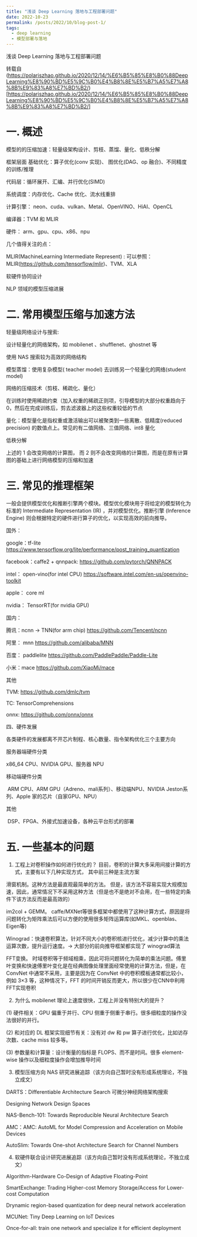 ```yaml
---
title: "浅谈 Deep Learning 落地与工程部署问题"
date: 2022-10-23
permalink: /posts/2022/10/blog-post-1/
tags:
  - deep learning
  - 模型部署与落地
---
```


浅谈 Deep Learning 落地与工程部署问题

转载自(https://polariszhao.github.io/2020/12/14/%E6%B5%85%E8%B0%88DeepLearning%E8%90%BD%E5%9C%B0%E4%B8%8E%E5%B7%A5%E7%A8%8B%E9%83%A8%E7%BD%B2/)[https://polariszhao.github.io/2020/12/14/%E6%B5%85%E8%B0%88DeepLearning%E8%90%BD%E5%9C%B0%E4%B8%8E%E5%B7%A5%E7%A8%8B%E9%83%A8%E7%BD%B2/]

# 一. 概述
模型的的压缩加速：轻量级架构设计、剪枝、蒸馏、量化、低秩分解

框架层面
基础优化：算子优化(conv 实现)、 图优化(DAG、op 融合)、不同精度的训练/推理

代码层：循环展开、汇编、并行优化(SIMD)

系统调度：内存优化、Cache 优化、流水线重排

计算引擎： neon、cuda、vulkan、Metal、OpenVINO、HiAI、OpenCL

编译器：TVM 和 MLIR

硬件： arm、gpu、cpu、x86、npu

几个值得关注的点：

MLIR(MachineLearning Intermediate Represent) : 可以参照：MLIR(https://github.com/tensorflow/mlir)、TVM、XLA

软硬件协同设计

NLP 领域的模型压缩进展

# 二. 常用模型压缩与加速方法

轻量级网络设计与搜索:

设计轻量化的网络架构，如 mobilenet 、shufflenet、ghostnet 等

使用 NAS 搜索较为高效的网络结构

模型蒸馏：使用复杂模型( teacher model) 去训练另一个轻量化的网络(student model)

网络的压缩技术（剪枝、稀疏化、量化）

在训练时使用稀疏约束（加入权重的稀疏正则项，引导模型的大部分权重趋向于0，然后在完成训练后，剪去滤波器上的这些权重较低的节点

量化：模型量化是指权重或激活输出可以被聚类到一些离散、低精度(reduced precision) 的数值点上。常见的有二值网络、三值网络、int8 量化

低秩分解

上述的 1 会改变网络的计算图， 而 2 则不会改变网络的计算图，而是在原有计算图的基础上进行网络模型的压缩和加速

# 三. 常见的推理框架

​ 一般会提供模型优化和推断引擎两个模块。模型优化模块用于将给定的模型转化为标准的 Intermediate Representation (IR) ，并对模型优化。推断引擎 (Inference Engine) 则会根据特定的硬件进行算子的优化，以实现高效的前向推导。

国外：

google：tf-lite https://www.tensorflow.org/lite/performance/post_training_quantization

facebook：caffe2 + qnnpack: https://github.com/pytorch/QNNPACK

intel： open-vino(for intel CPU) https://software.intel.com/en-us/openvino-toolkit

apple： core ml

nvidia： TensorRT(for nvidia GPU)


国内：

腾讯：ncnn -> TNN(for arm chip) https://github.com/Tencent/ncnn

阿里： mnn https://github.com/alibaba/MNN

百度： paddlelite https://github.com/PaddlePaddle/Paddle-Lite

小米：mace https://github.com/XiaoMi/mace

其他

TVM: https://github.com/dmlc/tvm

TC: TensorComprehensions

onnx: https://github.com/onnx/onnx

四、硬件发展

各类硬件的发展都离不开芯片制程、核心数量、指令架构优化三个主要方向

服务器端硬件分类

x86_64 CPU、NVIDIA GPU、服务器 NPU

移动端硬件分类

​ ARM CPU、ARM GPU（Adreno、mali系列）、移动端NPU、NVIDIA Jeston系列、Apple 家的芯片（自家GPU、NPU）

其他

​ DSP、FPGA、外接式加速设备，各种云平台形式的部署

# 五. 一些基本的问题
1. 工程上对卷积操作如何进行优化的？
目前，卷积的计算大多采用间接计算的方式，主要有以下几种实现方式， 其中前三种是主流方案

滑窗机制。这种方法是最直观最简单的方法。 但是，该方法不容易实现大规模加速，因此，通常情况下不采用这种方法（但是也不是绝对不会用，在一些特定的条件下该方法反而是最高效的）

im2col + GEMM。 caffe/MXNet等很多框架中都使用了这种计算方式，原因是将问题转化为矩阵乘法后可以方便的使用很多矩阵运算库(如MKL、openblas、Eigen等)

Winograd：快速卷积算法，针对不同大小的卷积核进行优化，减少计算中的乘法运算次数，提升运行速度。-> 大部分的前向推导框架都实现了 winograd算法

FFT变换。 时域卷积等于频域相乘，因此可将问题转化为简单的乘法问题。傅里叶变换和快速傅里叶变化是在经典图像处理里面经常使用的计算方法，但是，在 ConvNet 中通常不采用，主要是因为在 ConvNet 中的卷积模板通常都比较小，例如 3×3 等，这种情况下，FFT 的时间开销反而更大，所以很少在CNN中利用FFT实现卷积

2. 为什么 mobilenet 理论上速度很快，工程上并没有特别大的提升？

(1) 硬件相关：GPU 偏重于并行、CPU 侧重于侧重于串行。很多细粒度的操作没法很好的并行。

(2) 和对应的 DL 框架实现细节有关：没有对 dw 和 pw 算子进行优化，比如访存次数、cache miss 较多等。

(3) 参数量和计算量：设计衡量的指标是 FLOPS、而不是时间。很多 element-wise 操作以及细粒度操作会增加推导时间

3. 模型压缩方向 NAS 研究进展追踪（该方向自己暂时没有形成系统理论，不独立成文）

DARTS：Differentiable Architecture Search 可微分神经网络架构搜索

Designing Network Design Spaces

NAS-Bench-101: Towards Reproducible Neural Architecture Search

AMC：AMC: AutoML for Model Compression and Acceleration on Mobile Devices

AutoSlim: Towards One-shot Architecture Search for Channel Numbers

4. 软硬件联合设计研究进展追踪（该方向自己暂时没有形成系统理论，不独立成文）

Algorithm-Hardware Co-Design of Adaptive Floating-Point

SmartExchange: Trading Higher-cost Memory Storage/Access for Lower-cost Computation

Drynamic region-based quantization for deep neural network acceleration

MCUNet: Tiny Deep Learning on IoT Devices

Once-for-all: train one network and specialize it for efficient deployment